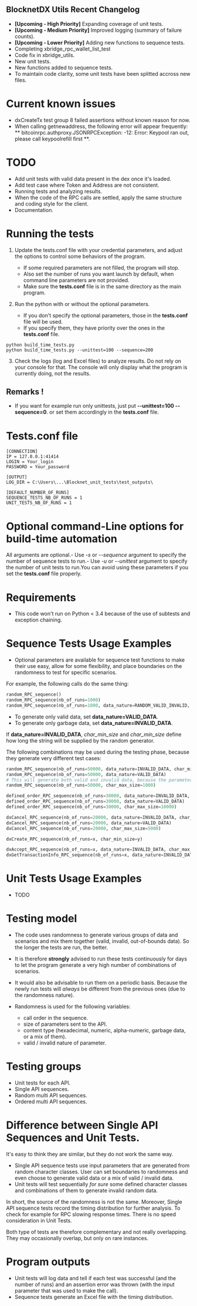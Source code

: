 ## BlocknetDX Utils Recent Changelog

- **[Upcoming - High Priority]** Expanding coverage of unit tests.
- **[Upcoming - Medium Priority]** Improved logging (summary of failure counts).
- **[Upcoming - Lower Priority]** Adding new functions to sequence tests.
- Completing xbridge_rpc_wallet_list_test
- Code fix in xbridge_utils.
- New unit tests.
- New functions added to sequence tests.
- To maintain code clarity, some unit tests have been splitted accross new files.

# Current known issues

- dxCreateTx test group 8 failed assertions without known reason for now.
- When calling getnewaddress, the following error will appear frequently: ** bitcoinrpc.authproxy.JSONRPCException: -12: Error: Keypool ran out, please call keypoolrefill first **.


# TODO

- Add unit tests with valid data present in the dex once it's loaded.
- Add test case where Token and Address are not consistent.
- Running tests and analyzing results.
- When the code of the RPC calls are settled, apply the same structure and coding style for the client.
- Documentation.

# Running the tests

1. Update the tests.conf file with your credential parameters, and adjust the options to control some
behaviors of the program.

    - If some required parameters are not filled, the program will stop.
    - Also set the number of runs you want launch by default, when command line parameters are not provided.
    - Make sure the **tests.conf** file is in the same directory as the main program.

2. Run the python with or without the optional parameters.

    - If you don't specify the optional parameters, those in the **tests.conf** file will be used.
    - If you specify them, they have priority over the ones in the **tests.conf** file.

```
python build_time_tests.py
python build_time_tests.py --unittest=100 --sequence=200
```

3. Check the logs (log and Excel files) to analyze results.
Do not rely on your console for that. The console will only display what the program is currently doing, not the results.


## Remarks !

- If you want for example run only unittests, just put **--unittest=100 --sequence=0**.
or set them accordingly in the **tests.conf** file.


# Tests.conf file

```
[CONNECTION]
IP = 127.0.0.1:41414
LOGIN = Your_login
PASSWORD = Your_password

[OUTPUT]
LOG_DIR = C:\Users\...\Blocknet_unit_tests\test_outputs\

[DEFAULT_NUMBER_OF_RUNS]
SEQUENCE_TESTS_NB_OF_RUNS = 1
UNIT_TESTS_NB_OF_RUNS = 1
```

# Optional command-Line options for build-time automation

All arguments are optional.- Use *-s* or *--sequence* argument to specify the number of sequence tests to run.- Use *-u* or *--unittest* argument to specify the number of unit tests to run.You can avoid using these parameters if you set the **tests.conf** file properly.

# Requirements

- This code won't run on Python < 3.4 because of the use of subtests and exception chaining.

# Sequence Tests Usage Examples

- Optional parameters are available for sequence test functions to make their use easy, allow for some flexibility, and place boundaries on the randomness to test for specific scenarios.

For example, the following calls do the same thing:
```python
random_RPC_sequence()
random_RPC_sequence(nb_of_runs=1000)
random_RPC_sequence(nb_of_runs=1000, data_nature=RANDOM_VALID_INVALID, char_min_size=1, char_max_size=12000)
```

- To generate only valid data, set **data_nature=VALID_DATA**.
- To generate only garbage data, set **data_nature=INVALID_DATA**.

If **data_nature=INVALID_DATA**, *char_min_size* and *char_min_size* define how long the string will be supplied by the random generator.

The following combinations may be used during the testing phase, because they generate very different test cases:
```python
random_RPC_sequence(nb_of_runs=50000, data_nature=INVALID_DATA, char_min_size=10000, char_max_size=12000)
random_RPC_sequence(nb_of_runs=50000, data_nature=VALID_DATA)
# This will generate both valid and invalid data, because the parameter is not specified.
random_RPC_sequence(nb_of_runs=50000, char_max_size=1000)

defined_order_RPC_sequence(nb_of_runs=30000, data_nature=INVALID_DATA, char_min_size=5000, char_max_size=12000)
defined_order_RPC_sequence(nb_of_runs=30000, data_nature=VALID_DATA)
defined_order_RPC_sequence(nb_of_runs=30000, char_max_size=10000)

dxCancel_RPC_sequence(nb_of_runs=20000, data_nature=INVALID_DATA, char_min_size=1, char_max_size=15000)
dxCancel_RPC_sequence(nb_of_runs=20000, data_nature=VALID_DATA)
dxCancel_RPC_sequence(nb_of_runs=20000, char_max_size=5000)

dxCreate_RPC_sequence(nb_of_runs=x, char_min_size=y)

dxAccept_RPC_sequence(nb_of_runs=x, data_nature=INVALID_DATA, char_max_size=y)
dxGetTransactionInfo_RPC_sequence(nb_of_runs=x, data_nature=INVALID_DATA, char_max_size=y)

```


# Unit Tests Usage Examples

- TODO

# Testing model

- The code uses randomness to generate various groups of data and scenarios and mix them together (valid, invalid, out-of-bounds data).
So the longer the tests are run, the better.

- It is therefore **strongly** advised to run these tests continuously for days to let the program generate a very high number of combinations of scenarios.

- It would also be advisable to run them on a periodic basis. Because the newly run tests will *always* be different from the previous ones (due to the randomness nature).

- Randomness is used for the following variables:
  - call order in the sequence.
  - size of parameters sent to the API.
  - content type (hexadecimal, numeric, alpha-numeric, garbage data, or a mix of them).
  - valid / invalid nature of parameter.


# Testing groups

- Unit tests for each API.
- Single API sequences.
- Random multi API sequences.
- Ordered multi API sequences.

# Difference between Single API Sequences and Unit Tests.

It's easy to think they are similar, but they do not work the same way.
- Single API sequence tests use input parameters that are generated from random character classes.
User can set boundaries to randomness and even choose to generate valid data or a mix of valid / invalid data.
- Unit tests will test sequentially *for sure* some defined character classes and combinations of them to generate invalid random data.

In short, the source of the randomness is not the same.
Moreover, Single API sequence tests record the timing distribution for further analysis. To check for example for RPC slowing response times. There is no speed consideration in Unit Tests.

Both type of tests are therefore complementary and not really overlapping. They may occasionally overlap, but only on rare instances.

# Program outputs

- Unit tests will log data and tell if each test was successful (and the number of runs) and an assertion error was thrown (with the input parameter that was used to make the call).
- Sequence tests generate an Excel file with the timing distribution.



